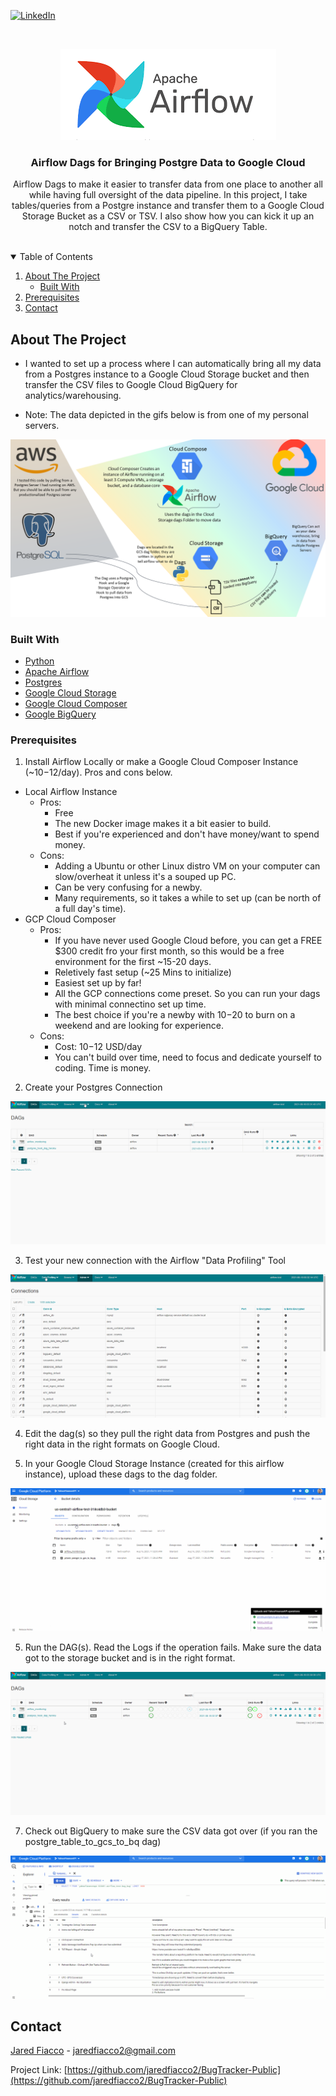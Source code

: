 
<!-- PROJECT SHIELDS -->
[![LinkedIn][linkedin-shield]][linkedin-url]



<!-- PROJECT LOGO -->
<br />
<p align="center">
  <a href="https://github.com/jaredfiacco2/Airflow_GoogleCloudComposer_PostGreSQL">
    <img src="images/airflow_logo.png" alt="Logo" width="345" height="146">
  </a>

  <h3 align="center">Airflow Dags for Bringing Postgre Data to Google Cloud</h3>

  <p align="center">
    Airflow Dags to make it easier to transfer data from one place to another all while having full oversight of the data pipeline. In this project, I take tables/queries from a Postgre instance and transfer them to a Google Cloud Storage Bucket as a CSV or TSV. I also show how you can kick it up an notch and transfer the CSV to a BigQuery Table.
    <br />
    <br />
  </p>
</p>



<!-- TABLE OF CONTENTS -->
<details open="open">
  <summary>Table of Contents</summary>
  <ol>
    <li>
      <a href="#about-the-project">About The Project</a>
      <ul>
        <li><a href="#built-with">Built With</a></li>
      </ul>
    </li>
    <li><a href="#prerequisites">Prerequisites</a></li>
    <li><a href="#contact">Contact</a></li>
  </ol>
</details>



<!-- ABOUT THE PROJECT -->
## About The Project

- I wanted to set up a process where I can automatically bring all my data from a Postgres instance to a Google Cloud Storage bucket and then transfer the CSV files to Google Cloud BigQuery for analytics/warehousing. 

- Note: The data depicted in the gifs below is from one of my personal servers.

<img src="images\Overview.png" alt="Overview"/>

### Built With

* [Python](https://python.org)
* [Apache Airflow](https://airflow.apache.org/)
* [Postgres](https://www.postgresql.org/)
* [Google Cloud Storage](https://cloud.google.com/storage)
* [Google Cloud Composer](https://cloud.google.com/composer)
* [Google BigQuery](https://cloud.google.com/bigquery)

### Prerequisites

1. Install Airflow Locally or make a Google Cloud Composer Instance (~$10-$12/day). Pros and cons below.
  - Local Airflow Instance
    - Pros:
      - Free
      - The new Docker image makes it a bit easier to build. 
      - Best if you're experienced and don't have money/want to spend money.
    - Cons: 
      - Adding a Ubuntu or other Linux distro VM on your computer can slow/overheat it unless it's a souped up PC.
      - Can be very confusing for a newby.
      - Many requirements, so it takes a while to set up (can be north of a full day's time).
  - GCP Cloud Composer 
    - Pros: 
      - If you have never used Google Cloud before, you can get a FREE $300 credit fro your first month, so this would be a free environment for the first ~15-20 days.
      - Reletively fast setup (~25 Mins to initialize)
      - Easiest set up by far!
      - All the GCP connections come preset. So you can run your dags with minimal connectino set up time.
      - The best choice if you're a newby with $10-$20 to burn on a weekend and are looking for experience.
    - Cons: 
      - Cost: $10-$12 USD/day
      - You can't build over time, need to focus and dedicate yourself to coding. Time is money.


2. Create your Postgres Connection

<img src="images\Connections.gif" alt="Airflow Connections" />

3. Test your new connection with the Airflow "Data Profiling" Tool 

<img src="images\DataProfiling.gif" alt="Airflow Data Profiling" />

4. Edit the dag(s) so they pull the right data from Postgres and push the right data in the right formats on Google Cloud.


5. In your Google Cloud Storage Instance (created for this airflow instance), upload these dags to the dag folder.

<img src="images\GoogleCloudStorage.gif" alt="Google Cloud Storage" />

5. Run the DAG(s). Read the Logs if the operation fails. Make sure the data got to the storage bucket and is in the right format.

<img src="images\GoogleCloudComposer_Airflow.gif" alt="Airflow" />

7. Check out BigQuery to make sure the CSV data got over (if you ran the postgre_table_to_gcs_to_bq dag)

<img src="images\BigQuery.gif" alt="BigQuery" />

<!-- CONTACT -->
## Contact

[Jared Fiacco](https://www.linkedin.com/in/jaredfiacco/) - jaredfiacco2@gmail.com

Project Link: [https://github.com/jaredfiacco2/BugTracker-Public](https://github.com/jaredfiacco2/BugTracker-Public)






<!-- MARKDOWN LINKS & IMAGES -->
<!-- https://www.markdownguide.org/basic-syntax/#reference-style-links -->
[linkedin-shield]: https://img.shields.io/badge/-LinkedIn-black.svg?style=for-the-badge&logo=linkedin&colorB=555
[linkedin-url]: https://www.linkedin.com/in/jaredfiacco/
